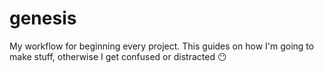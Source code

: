 genesis
=======

My workflow for beginning every project. This guides on how I'm going to make stuff, otherwise I get confused or distracted 😶
